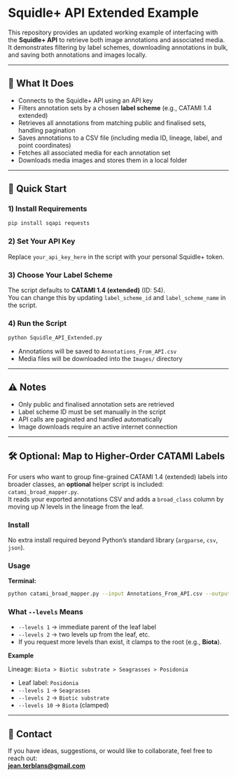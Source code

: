 # Squidle+ API Extended Example

This repository provides an updated working example of interfacing with the **Squidle+ API** to retrieve both image annotations and associated media. It demonstrates filtering by label schemes, downloading annotations in bulk, and saving both annotations and images locally.

---

## 🔧 What It Does

- Connects to the Squidle+ API using an API key  
- Filters annotation sets by a chosen **label scheme** (e.g., CATAMI 1.4 extended)  
- Retrieves all annotations from matching public and finalised sets, handling pagination  
- Saves annotations to a CSV file (including media ID, lineage, label, and point coordinates)  
- Fetches all associated media for each annotation set  
- Downloads media images and stores them in a local folder

---

## 🚀 Quick Start

### 1) Install Requirements

```bash
pip install sqapi requests
```

### 2) Set Your API Key

Replace `your_api_key_here` in the script with your personal Squidle+ token.

### 3) Choose Your Label Scheme

The script defaults to **CATAMI 1.4 (extended)** (ID: 54).  
You can change this by updating `label_scheme_id` and `label_scheme_name` in the script.

### 4) Run the Script

```bash
python Squidle_API_Extended.py
```

- Annotations will be saved to `Annotations_From_API.csv`  
- Media files will be downloaded into the `Images/` directory

---

## ⚠️ Notes

- Only public and finalised annotation sets are retrieved  
- Label scheme ID must be set manually in the script  
- API calls are paginated and handled automatically  
- Image downloads require an active internet connection

---

## 🛠️ Optional: Map to Higher-Order CATAMI Labels

For users who want to group fine-grained CATAMI 1.4 (extended) labels into broader classes, an **optional** helper script is included: `catami_broad_mapper.py`.  
It reads your exported annotations CSV and adds a `broad_class` column by moving up _N_ levels in the lineage from the leaf.

### Install

No extra install required beyond Python’s standard library (`argparse`, `csv`, `json`).

### Usage

**Terminal:**
```bash
python catami_broad_mapper.py --input Annotations_From_API.csv --output Annotations_With_Broad.csv --levels 1
```

### What `--levels` Means

- `--levels 1` → immediate parent of the leaf label  
- `--levels 2` → two levels up from the leaf, etc.  
- If you request more levels than exist, it clamps to the root (e.g., **Biota**).

**Example**

Lineage: `Biota > Biotic substrate > Seagrasses > Posidonia`  
- Leaf label: `Posidonia`  
- `--levels 1` → `Seagrasses`  
- `--levels 2` → `Biotic substrate`  
- `--levels 10` → `Biota` (clamped)

---

## 📧 Contact

If you have ideas, suggestions, or would like to collaborate, feel free to reach out:  
**jean.terblans@gmail.com**
